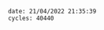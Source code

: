 

                date: 21/04/2022 21:35:39
                cycles: 40440

                         